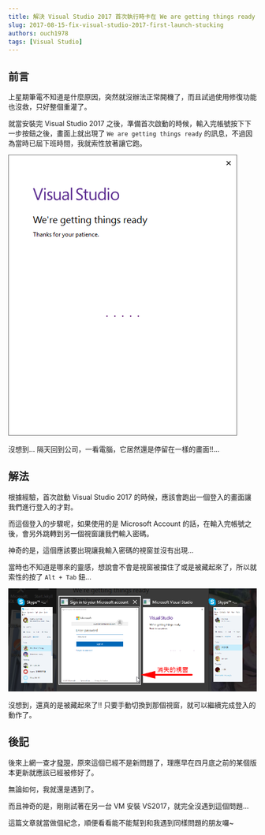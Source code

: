 ```yaml
---
title: 解決 Visual Studio 2017 首次執行時卡在 We are getting things ready 的問題
slug: 2017-08-15-fix-visual-studio-2017-first-launch-stucking
authors: ouch1978
tags: [Visual Studio]
---
```


## 前言

上星期筆電不知道是什麼原因，突然就沒辦法正常開機了，而且試過使用修復功能也沒救，只好整個重灌了。

就當安裝完 Visual Studio 2017 之後，準備首次啟動的時候，輸入完帳號按下下一步按鈕之後，畫面上就出現了 `We are getting things ready` 的訊息，不過因為當時已屆下班時間，我就索性放著讓它跑。

![image-01](01-we-are-getting-things-ready.png "We are getting thins ready")

沒想到... 隔天回到公司，一看電腦，它居然還是停留在一樣的畫面!!...

<!--truncate-->

## 解法

根據經驗，首次啟動 Visual Studio 2017 的時候，應該會跑出一個登入的畫面讓我們進行登入的才對。

而這個登入的步驟呢，如果使用的是 Microsoft Account 的話，在輸入完帳號之後，會另外跳轉到另一個視窗讓我們輸入密碼。

神奇的是，這個應該要出現讓我輸入密碼的視窗並沒有出現...

當時也不知道是哪來的靈感，想說會不會是視窗被擋住了或是被藏起來了，所以就索性的按了 `Alt + Tab` 鈕...

![image-02](02-find-the-missing-window-by-task-switch.png "透過 Alt + Tab 鈕找到被藏起來的視窗")

沒想到，還真的是被藏起來了!! 只要手動切換到那個視窗，就可以繼續完成登入的動作了。

## 後記

後來上網一查才[發現][link01]，原來這個已經不是新問題了，理應早在四月底之前的某個版本更新就應該已經被修好了。

[link01]: https://developercommunity.visualstudio.com/content/problem/44750/were-getting-things-ready-stays-forever-1.html "We're getting things ready stays forever"

無論如何，我就還是遇到了。

而且神奇的是，剛剛試著在另一台 VM 安裝 VS2017，就完全沒遇到這個問題...

這篇文章就當做個紀念，順便看看能不能幫到和我遇到同樣問題的朋友囉~
